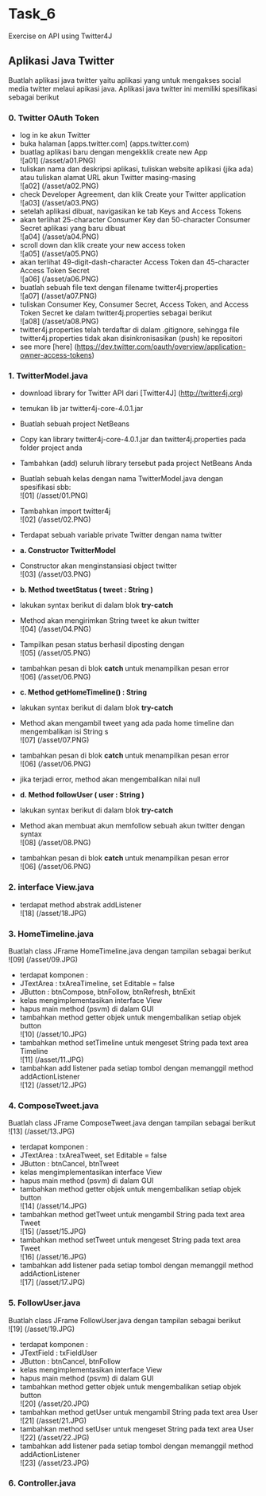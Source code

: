 # Task_6
Exercise on API using Twitter4J

## Aplikasi Java Twitter
Buatlah aplikasi java twitter yaitu aplikasi yang untuk mengakses social media twitter melaui apikasi java. Aplikasi java twitter ini memiliki spesifikasi sebagai berikut

### 0. Twitter OAuth Token
* log in ke akun Twitter
* buka halaman [apps.twitter.com] (apps.twitter.com)
* buatlag aplikasi baru dengan mengekklik create new App<br>
	![a01] (/asset/a01.PNG) <br>
* tuliskan nama dan deskripsi aplikasi, tuliskan website aplikasi (jika ada) atau tuliskan alamat URL akun Twitter masing-masing<br>
	![a02] (/asset/a02.PNG) <br>
* check Developer Agreement, dan klik Create your Twitter application<br>
	![a03] (/asset/a03.PNG) <br>
* setelah aplikasi dibuat, navigasikan ke tab Keys and Access Tokens
* akan terlihat 25-character Consumer Key dan 50-character Consumer Secret aplikasi yang baru dibuat<br>
	![a04] (/asset/a04.PNG) <br>
* scroll down dan klik create your new access token<br>
	![a05] (/asset/a05.PNG) <br>
* akan terlihat 49-digit-dash-character Access Token dan 45-character Access Token Secret<br>
	![a06] (/asset/a06.PNG) <br>
* buatlah sebuah file text dengan filename twitter4j.properties<br>
	![a07] (/asset/a07.PNG) <br>
* tuliskan Consumer Key, Consumer Secret, Access Token, and Access Token Secret ke dalam twitter4j.properties sebagai berikut<br>
	![a08] (/asset/a08.PNG) <br>
* twitter4j.properties telah terdaftar di dalam .gitignore, sehingga file twitter4j.properties tidak akan disinkronisasikan (push) ke repositori
* see more [here] (https://dev.twitter.com/oauth/overview/application-owner-access-tokens)


### 1. TwitterModel.java
* download library for Twitter API dari [Twitter4J] (http://twitter4j.org)
* temukan lib jar twitter4j-core-4.0.1.jar
* Buatlah sebuah project NetBeans
* Copy kan library twitter4j-core-4.0.1.jar dan twitter4j.properties pada folder project anda
* Tambahkan (add) seluruh library tersebut pada project NetBeans Anda
* Buatlah sebuah kelas dengan nama TwitterModel.java dengan spesifikasi sbb:<br>
	![01] (/asset/01.PNG) <br>
* Tambahkan import twitter4j<br>
	![02] (/asset/02.PNG) <br>
* Terdapat sebuah variable private Twitter dengan nama twitter

* <b>a. Constructor TwitterModel </b>
 * Constructor akan menginstansiasi object twitter <br>
	![03] (/asset/03.PNG) <br>

* <b>b. Method tweetStatus ( tweet : String ) </b>
 * lakukan syntax berikut di dalam blok <b> try-catch </b>
 * Method akan mengirimkan String tweet ke akun twitter<br>
	![04] (/asset/04.PNG) <br>
 * Tampilkan pesan status berhasil diposting dengan <br>
	![05] (/asset/05.PNG) <br>
 * tambahkan pesan di blok <b> catch </b> untuk menampilkan pesan error<br>
	![06] (/asset/06.PNG) <br>

* <b>c. Method getHomeTimeline() : String  </b>
 * lakukan syntax berikut di dalam blok <b> try-catch </b>
 * Method akan mengambil tweet yang ada pada home timeline dan mengembalikan isi String s<br>
	![07] (/asset/07.PNG) <br>
 * tambahkan pesan di blok <b> catch </b> untuk menampilkan pesan error<br>
	![06] (/asset/06.PNG) <br>
 * jika terjadi error, method akan mengembalikan nilai null
 
* <b>d. Method followUser ( user : String ) </b>
 * lakukan syntax berikut di dalam blok <b> try-catch </b>
 * Method akan membuat akun memfollow sebuah akun twitter dengan syntax<br>
	![08] (/asset/08.PNG) <br>
 * tambahkan pesan di blok <b> catch </b> untuk menampilkan pesan error<br>
	![06] (/asset/06.PNG) <br>

### 2. interface View.java
* terdapat method abstrak addListener<br>
![18] (/asset/18.JPG) <br>

### 3. HomeTimeline.java
Buatlah class JFrame HomeTimeline.java dengan tampilan sebagai berikut <br>
![09] (/asset/09.JPG) <br>
* terdapat komponen : 
 * JTextArea : txAreaTimeline, set Editable = false
 * JButton : btnCompose, btnFollow, btnRefresh, btnExit
* kelas mengimplementasikan interface View
* hapus main method (psvm) di dalam GUI
* tambahkan method getter objek untuk mengembalikan setiap objek button<br>
![10] (/asset/10.JPG) <br>
* tambahkan method setTimeline untuk mengeset String pada text area Timeline<br>
![11] (/asset/11.JPG) <br>
* tambahkan add listener pada setiap tombol dengan memanggil method addActionListener<br>
![12] (/asset/12.JPG) <br>

### 4. ComposeTweet.java
Buatlah class JFrame ComposeTweet.java dengan tampilan sebagai berikut <br>
![13] (/asset/13.JPG) <br>
* terdapat komponen : 
 * JTextArea : txAreaTweet, set Editable = false
 * JButton : btnCancel, btnTweet
* kelas mengimplementasikan interface View
* hapus main method (psvm) di dalam GUI
* tambahkan method getter objek untuk mengembalikan setiap objek button<br>
![14] (/asset/14.JPG) <br>
* tambahkan method getTweet untuk mengambil String pada text area Tweet<br>
![15] (/asset/15.JPG) <br>
* tambahkan method setTweet untuk mengeset String pada text area Tweet<br>
![16] (/asset/16.JPG) <br>
* tambahkan add listener pada setiap tombol dengan memanggil method addActionListener<br>
![17] (/asset/17.JPG) <br>

### 5. FollowUser.java
Buatlah class JFrame FollowUser.java dengan tampilan sebagai berikut <br>
![19] (/asset/19.JPG) <br>
* terdapat komponen : 
 * JTextField : txFieldUser
 * JButton : btnCancel, btnFollow
* kelas mengimplementasikan interface View
* hapus main method (psvm) di dalam GUI
* tambahkan method getter objek untuk mengembalikan setiap objek button<br>
![20] (/asset/20.JPG) <br>
* tambahkan method getUser untuk mengambil String pada text area User<br>
![21] (/asset/21.JPG) <br>
* tambahkan method setUser untuk mengeset String pada text area User<br>
![22] (/asset/22.JPG) <br>
* tambahkan add listener pada setiap tombol dengan memanggil method addActionListener<br>
![23] (/asset/23.JPG) <br>


### 6. Controller.java